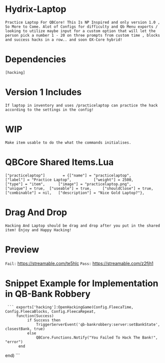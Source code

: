 # Hydrix-Laptop
```Practice Laptop For QBCore! This Is NP Inspired and only version 1.0 , So More to Come. Alot of Configs for difficulty and Qb Menu exports / looking to utilize maybe input for a custom option that will let the person pick a number 1 - 20 on three prompts from custom time , blocks and success hacks in a row.. and soon OX-Core hybrid! ```

# Dependencies 
 ``` [hacking] ``` 
 
 # Version 1 Includes
 ```If laptop in inventory and uses /practicelaptop can practice the hack according to the settings in the config!```
 
 # WIP
 ``` Make item usable to do the what the commands initialises. ```

# QBCore Shared Items.Lua
``` ["practicelaptop"] 		  = {["name"] = "practicelaptop",   	["label"] = "Practice Laptop",	 		["weight"] = 2500, 		["type"] = "item", 		["image"] = "practicelaptop.png", 		["unique"] = true, 	["useable"] = true, 	["shouldClose"] = true,   	["combinable"] = nil,   ["description"] = "Nice Gold Laptop?"}, ```

# Drag And Drop
``` Hacking And Laptop should be drag and drop after you put in the shared item! Enjoy and Happy Hacking! ```
 
 # Preview
``` Fail: ```
 https://streamable.com/te5hlc
``` Pass: ```
 https://streamable.com/z2fjh1 
 
 # Snippet Example for Implementation in QB-Bank Robbery
     ``` exports['hacking']:OpenHackingGame(Config.FleecaTime, Config.FleecaBlocks, Config.FleecaRepeat, 
         function(Success)
              if Success then
                  TriggerServerEvent('qb-bankrobbery:server:setBankState', closestBank, true)
              else
                  QBCore.Functions.Notify("You Failed To Hack The Bank!", "error")
          end
   end) ```

